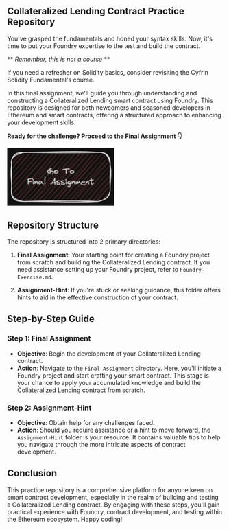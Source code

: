 ## Collateralized Lending Contract Practice Repository
You've grasped the fundamentals and honed your syntax skills. 
Now, it's time to put your Foundry expertise to the test and build the contract.

** *Remember, this is not a course* **

If you need a refresher on Solidity basics, consider revisiting the Cyfrin Solidity Fundamental's course.

In this final assignment, we'll guide you through understanding and constructing a Collateralized Lending smart contract using Foundry. This repository is designed for both newcomers and seasoned developers in Ethereum and smart contracts, offering a structured approach to enhancing your development skills.

<!-- **Start with Foundry exercises (CLICK BELOW TO BEGIN)**

[<img alt="foundry exercise" width="250px" src="../../images/foundryExercise.png" />](./Foundry-Exercise/README.md) -->

**Ready for the challenge? Proceed to the Final Assignment 👇**

[<img alt="final assignment" width="250px" src="../../images/finalAssignment.png" />](./Final-Assignment/Readme.md)


## Repository Structure
<!-- ![Contracts Structure](contracts.png "Contracts Structure") -->

The repository is structured into 2 primary directories:

1. **Final Assignment**: Your starting point for creating a Foundry project from scratch and building the Collateralized Lending contract. If you need assistance setting up your Foundry project, refer to `Foundry-Exercise.md`.

2. **Assignment-Hint**: If you're stuck or seeking guidance, this folder offers hints to aid in the effective construction of your contract.


## Step-by-Step Guide
### Step 1: Final Assignment
- **Objective**: Begin the development of your Collateralized Lending contract.
- **Action**: Navigate to the `Final Assignment` directory. Here, you'll initiate a Foundry project and start crafting your smart contract. This stage is your chance to apply your accumulated knowledge and build the Collateralized Lending contract from scratch.

### Step 2: Assignment-Hint
- **Objective**: Obtain help for any challenges faced.
- **Action**: Should you require assistance or a hint to move forward, the `Assignment-Hint` folder is your resource. It contains valuable tips to help you navigate through the more intricate aspects of contract development.

## Conclusion

This practice repository is a comprehensive platform for anyone keen on smart contract development, especially in the realm of building and testing a Collateralized Lending contract. By engaging with these steps, you'll gain practical experience with Foundry, contract development, and testing within the Ethereum ecosystem. Happy coding!
